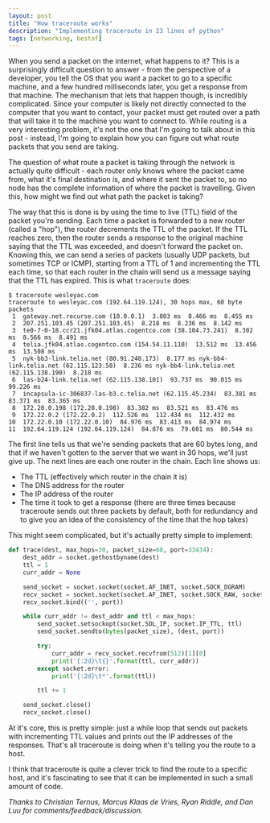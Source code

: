 ```yaml
---
layout: post
title: "How traceroute works"
description: "Implementing traceroute in 23 lines of python"
tags: [networking, bestof]
---
```


When you send a packet on the internet, what happens to it? This is a surprisingly difficult question to answer - from the perspective of a developer, you tell the OS that you want a packet to go to a specific machine, and a few hundred milliseconds later, you get a response from that machine. The mechanism that lets that happen though, is incredibly complicated. Since your computer is likely not directly connected to the computer that you want to contact, your packet must get routed over a path that will take it to the machine you want to connect to. While routing is a very interesting problem, it's not the one that I'm going to talk about in this post - instead, I'm going to explain how you can figure out what route packets that you send are taking.

The question of what route a packet is taking through the network is actually quite difficult - each router only knows where the packet came from, what it's final destination is, and where it sent the packet to, so no node has the complete information of where the packet is travelling. Given this, how might we find out what path the packet is taking?

The way that this is done is by using the time to live (TTL) field of the packet you're sending. Each time a packet is forwarded to a new router (called a "hop"), the router decrements the TTL of the packet. If the TTL reaches zero, then the router sends a response to the original machine saying that the TTL was exceeded, and doesn't forward the packet on. Knowing this, we can send a series of packets (usually UDP packets, but sometimes TCP or ICMP), starting from a TTL of 1 and incrementing the TTL each time, so that each router in the chain will send us a message saying that the TTL has expired. This is what `traceroute` does:

```
$ traceroute wesleyac.com
traceroute to wesleyac.com (192.64.119.124), 30 hops max, 60 byte packets
 1  gateway.net.recurse.com (10.0.0.1)  3.803 ms  8.466 ms  8.455 ms
 2  207.251.103.45 (207.251.103.45)  8.218 ms  8.236 ms  8.142 ms
 3  te0-7-0-18.ccr21.jfk04.atlas.cogentco.com (38.104.73.241)  8.302 ms  8.566 ms  8.491 ms
 4  telia.jfk04.atlas.cogentco.com (154.54.11.110)  13.512 ms  13.456 ms  13.508 ms
 5  nyk-bb3-link.telia.net (80.91.248.173)  8.177 ms nyk-bb4-link.telia.net (62.115.123.58)  8.236 ms nyk-bb4-link.telia.net (62.115.138.190)  8.218 ms
 6  las-b24-link.telia.net (62.115.138.101)  93.737 ms  90.015 ms  99.226 ms
 7  incapsula-ic-306837-las-b3.c.telia.net (62.115.45.234)  83.381 ms  83.371 ms  83.365 ms
 8  172.20.0.198 (172.20.0.198)  83.382 ms  83.521 ms  83.476 ms
 9  172.22.0.2 (172.22.0.2)  112.526 ms  112.434 ms  112.432 ms
10  172.22.0.10 (172.22.0.10)  84.976 ms  83.413 ms  84.974 ms
11  192.64.119.124 (192.64.119.124)  84.876 ms  79.601 ms  80.544 ms
```

The first line tells us that we're sending packets that are 60 bytes long, and that if we haven't gotten to the server that we want in 30 hops, we'll just give up. The next lines are each one router in the chain. Each line shows us:

* The TTL (effectively which router in the chain it is)
* The DNS address for the router
* The IP address of the router
* The time it took to get a response (there are three times because traceroute sends out three packets by default, both for redundancy and to give you an idea of the consistency of the time that the hop takes)

This might seem complicated, but it's actually pretty simple to implement:

```python
def trace(dest, max_hops=30, packet_size=60, port=33434):
    dest_addr = socket.gethostbyname(dest)
    ttl = 1
    curr_addr = None

    send_socket = socket.socket(socket.AF_INET, socket.SOCK_DGRAM)
    recv_socket = socket.socket(socket.AF_INET, socket.SOCK_RAW, socket.getprotobyname('icmp'))
    recv_socket.bind(('', port))

    while curr_addr != dest_addr and ttl < max_hops:
        send_socket.setsockopt(socket.SOL_IP, socket.IP_TTL, ttl)
        send_socket.sendto(bytes(packet_size), (dest, port))

        try:
            curr_addr = recv_socket.recvfrom(512)[1][0]
            print('{:2d}\t{}'.format(ttl, curr_addr))
        except socket.error:
            print('{:2d}\t*'.format(ttl))

        ttl += 1

    send_socket.close()
    recv_socket.close()
```

At it's core, this is pretty simple: just a while loop that sends out packets with incrementing TTL values and prints out the IP addresses of the responses. That's all traceroute is doing when it's telling you the route to a host.

I think that traceroute is quite a clever trick to find the route to a specific host, and it's fascinating to see that it can be implemented in such a small amount of code.




*Thanks to Christian Ternus, Marcus Klaas de Vries, Ryan Riddle, and Dan Luu for comments/feedback/discussion.*
